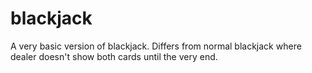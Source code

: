 # blackjack
A very basic version of blackjack. Differs from normal blackjack where dealer 
doesn't show both cards until the very end.

